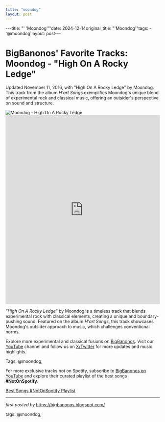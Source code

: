 ```yaml
---
title: "moondog"
layout: post
---
```

---title: "' 'Moondog''"date: 2024-12-14original_title: "'Moondog'"tags:  - '@moondog'layout: post---<!-- Post Title --><h1 >BigBanonos' Favorite Tracks: Moondog - "High On A Rocky Ledge"</h1> <!-- Introductory Text --><p >Updated November 11, 2016, with "High On A Rocky Ledge" by Moondog. This track from the album <em>H'art Songs</em> exemplifies Moondog's unique blend of experimental rock and classical music, offering an outsider's perspective on sound and structure.</p> <!-- Featured Image --><div > <img src="https://f4.bcbits.com/img/a0330231166_65" alt="Moondog - High On A Rocky Ledge" /></div> <!-- YouTube Video Embed --><div > <iframe width="100%" height="617" src="https://www.youtube.com/embed/Dijb-zouJd8" title="Moondog - High On A Rocky Ledge (1978)" frameborder="0" allow="accelerometer; autoplay; clipboard-write; encrypted-media; gyroscope; picture-in-picture; web-share" referrerpolicy="strict-origin-when-cross-origin" allowfullscreen></iframe></div> <!-- Song Information --><div > <p><em>"High On A Rocky Ledge"</em> by Moondog is a timeless track that blends experimental rock with classical elements, creating a unique and boundary-pushing sound. Featured on the album <em>H'art Songs</em>, this track showcases Moondog's outsider approach to music, which challenges conventional norms.</p></div> <!-- Footer Links --><div > <p>Explore more experimental and classical fusions on <a href="https://bigbanonos.blogspot.com/" target="_blank">BigBanonos</a>. Visit our <a href="https://www.youtube.com/@BigBanonos" target="_blank">YouTube</a> channel and follow us on <a href="https://x.com/bigbanonos" target="_blank">X/Twitter</a> for more updates and music highlights.</p></div> <!-- Tags --><p >Tags: @moondog,</p><!--Subscribe and Playlist Links--><div>    <p>For more exclusive tracks not on Spotify, subscribe to <a href="https://www.youtube.com/@BigBanonos" target="_blank">BigBanonos on YouTube</a> and explore their curated playlist of the best songs <strong>#NotOnSpotify</strong>.</p>    <p><a href="https://www.youtube.com/playlist?list=PLtuNtuTatqI0kFahUCbtbfenC_ET5O_tr" target="_blank">Best Songs #NotOnSpotify Playlist<br /></a></p></div><hr /><p><em>first posted by</em> <a href="https://bigbanonos.blogspot.com/" rel="noopener" target="_new">https://bigbanonos.blogspot.com/</a></p><p>tags: @moondog,</p>